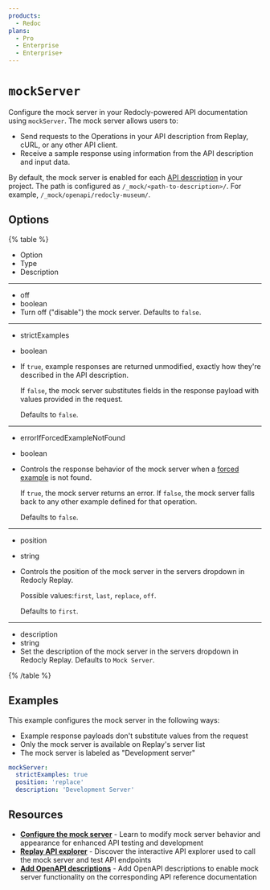 ```yaml
---
products:
  - Redoc
plans:
  - Pro
  - Enterprise
  - Enterprise+
---
```

# `mockServer`

Configure the mock server in your Redocly-powered API documentation using `mockServer`. The mock server allows users to:

- Send requests to the Operations in your API description from Replay, cURL, or any other API client.
- Receive a sample response using information from the API description and input data.

By default, the mock server is enabled for each [API description](https://redocly.com/docs/resources/learning-openapi) in your project. The path is configured as `/_mock/<path-to-description>/`. For example, `/_mock/openapi/redocly-museum/`.

## Options

{% table %}

- Option
- Type
- Description

---

- off
- boolean
- Turn off ("disable") the mock server. Defaults to `false`.

---

- strictExamples
- boolean
-
  If `true`, example responses are returned unmodified, exactly how they're described in the API description.

  If `false`, the mock server substitutes fields in the response payload with values provided in the request.

  Defaults to `false`.

---

- errorIfForcedExampleNotFound
- boolean
-
  Controls the response behavior of the mock server when a [forced example](../content/api-docs/configure-mock-server.md#understand-strict-examples) is not found.  

  If `true`, the mock server returns an error. If `false`, the mock server falls back to any other example defined for that operation.

  Defaults to `false`.

---

- position
- string
-
  Controls the position of the mock server in the servers dropdown in Redocly Replay.

  Possible values:`first`, `last`, `replace`, `off`.
  
  Defaults to `first`.

---

- description
- string
- Set the description of the mock server in the servers dropdown in Redocly Replay. Defaults to `Mock Server`.

{% /table %}

## Examples

This example configures the mock server in the following ways:

- Example response payloads don't substitute values from the request
- Only the mock server is available on Replay's server list
- The mock server is labeled as "Development server"

```yaml
mockServer:
  strictExamples: true
  position: 'replace'
  description: 'Development Server'
```

## Resources

- **[Configure the mock server](../content/api-docs/configure-mock-server.md)** - Learn to modify mock server behavior and appearance for enhanced API testing and development
- **[Replay API explorer](../content/api-docs/replay.md)** - Discover the interactive API explorer used to call the mock server and test API endpoints
- **[Add OpenAPI descriptions](../content/api-docs/add-openapi-docs.md)** - Add OpenAPI descriptions to enable mock server functionality on the corresponding API reference documentation
